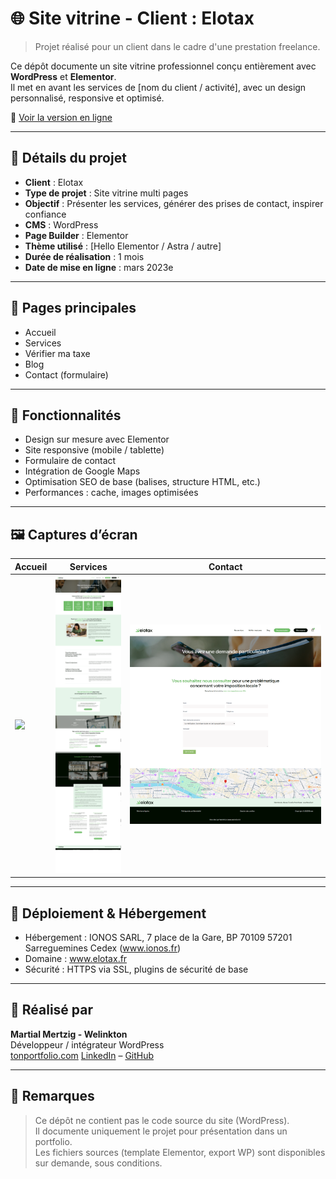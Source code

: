 # 🌐 Site vitrine - Client : Elotax

> Projet réalisé pour un client dans le cadre d'une prestation freelance.

Ce dépôt documente un site vitrine professionnel conçu entièrement avec **WordPress** et **Elementor**.  
Il met en avant les services de [nom du client / activité], avec un design personnalisé, responsive et optimisé.

🔗 [Voir la version en ligne](https://elotax.fr/)

---

## 📌 Détails du projet

- **Client** : Elotax
- **Type de projet** : Site vitrine multi pages
- **Objectif** : Présenter les services, générer des prises de contact, inspirer confiance
- **CMS** : WordPress
- **Page Builder** : Elementor
- **Thème utilisé** : [Hello Elementor / Astra / autre]
- **Durée de réalisation** : 1 mois
- **Date de mise en ligne** : mars 2023e

---

## 📁 Pages principales

- Accueil
- Services
- Vérifier ma taxe
- Blog
- Contact (formulaire)

---

## 🧩 Fonctionnalités

- Design sur mesure avec Elementor
- Site responsive (mobile / tablette)
- Formulaire de contact
- Intégration de Google Maps
- Optimisation SEO de base (balises, structure HTML, etc.)
- Performances : cache, images optimisées

---

## 🖼️ Captures d’écran

| Accueil | Services | Contact |
|--------|----------|---------|
| ![](screenshots/home.png) | ![](screenshots/services.png) | ![](screenshots/contact.png) |

---

## 🚧 Déploiement & Hébergement

- Hébergement : IONOS SARL, 7 place de la Gare, BP 70109 57201 Sarreguemines Cedex (www.ionos.fr)
- Domaine : www.elotax.fr
- Sécurité : HTTPS via SSL, plugins de sécurité de base

---

## 👤 Réalisé par

**Martial Mertzig - Welinkton**  
Développeur / intégrateur WordPress  
[tonportfolio.com](https://martial-mertzig-portfolio.fr/)
[LinkedIn](https://www.linkedin.com/in/martialmertzig/) – [GitHub](https://github.com/martialmertzig)

---

## 📎 Remarques

> Ce dépôt ne contient pas le code source du site (WordPress).  
> Il documente uniquement le projet pour présentation dans un portfolio.  
> Les fichiers sources (template Elementor, export WP) sont disponibles sur demande, sous conditions.